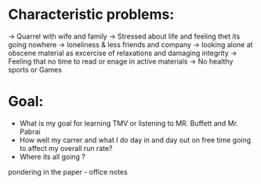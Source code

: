 # Characteristic problems:

-> Quarrel with wife and family
-> Stressed about life and feeling thet its going nowhere
-> loneliness & less friends and company
-> looking alone at obscene material as excercise of relaxations and damaging integrity
-> Feeling that no time to read or enage in active materials
-> No healthy sports or Games


# Goal:
* What is my goal for learning TMV or listening to MR. Buffett and Mr. Pabrai
* How well my carrer and what I do day in and day out on free time going to affect my overall run rate?
* Where its all going ? 

pondering in the paper - office notes

